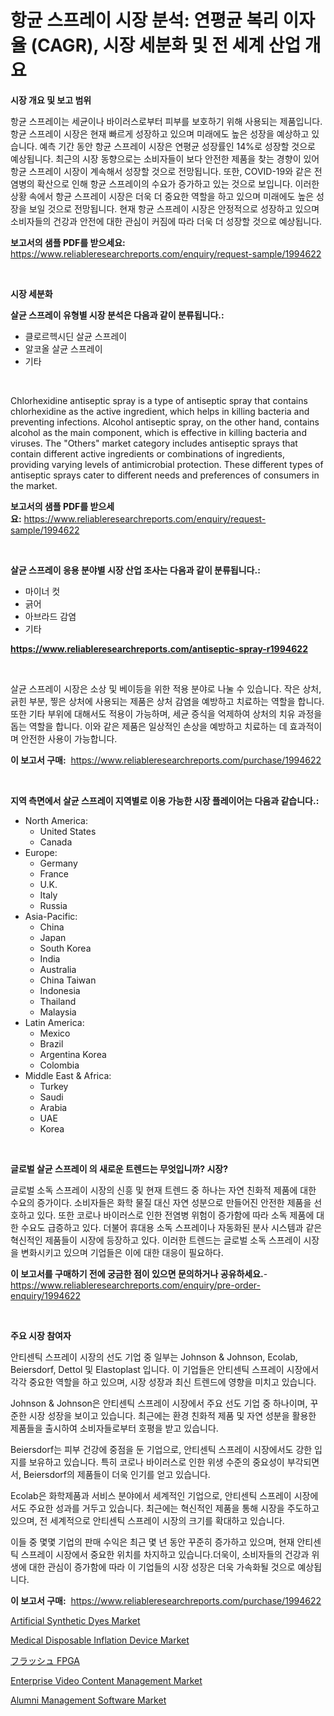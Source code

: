 <p><h1>항균 스프레이 시장 분석: 연평균 복리 이자율 (CAGR), 시장 세분화 및 전 세계 산업 개요</h1></p><p><strong>시장 개요 및 보고 범위</strong></p>
<p><p>항균 스프레이는 세균이나 바이러스로부터 피부를 보호하기 위해 사용되는 제품입니다. 항균 스프레이 시장은 현재 빠르게 성장하고 있으며 미래에도 높은 성장을 예상하고 있습니다. 예측 기간 동안 항균 스프레이 시장은 연평균 성장률인 14%로 성장할 것으로 예상됩니다. 최근의 시장 동향으로는 소비자들이 보다 안전한 제품을 찾는 경향이 있어 항균 스프레이 시장이 계속해서 성장할 것으로 전망됩니다. 또한, COVID-19와 같은 전염병의 확산으로 인해 항균 스프레이의 수요가 증가하고 있는 것으로 보입니다. 이러한 상황 속에서 항균 스프레이 시장은 더욱 더 중요한 역할을 하고 있으며 미래에도 높은 성장을 보일 것으로 전망됩니다. 현재 항균 스프레이 시장은 안정적으로 성장하고 있으며 소비자들의 건강과 안전에 대한 관심이 커짐에 따라 더욱 더 성장할 것으로 예상됩니다.</p></p>
<p><strong>보고서의 샘플 PDF를 받으세요:</strong> <a href="https://www.reliableresearchreports.com/enquiry/request-sample/1994622">https://www.reliableresearchreports.com/enquiry/request-sample/1994622</a></p>
<p>&nbsp;</p>
<p><strong>시장 세분화</strong></p>
<p><strong>살균 스프레이 유형별 시장 분석은 다음과 같이 분류됩니다.:</strong></p>
<p><ul><li>클로르헥시딘 살균 스프레이</li><li>알코올 살균 스프레이</li><li>기타</li></ul></p>
<p>&nbsp;</p>
<p><p>Chlorhexidine antiseptic spray is a type of antiseptic spray that contains chlorhexidine as the active ingredient, which helps in killing bacteria and preventing infections. Alcohol antiseptic spray, on the other hand, contains alcohol as the main component, which is effective in killing bacteria and viruses. The "Others" market category includes antiseptic sprays that contain different active ingredients or combinations of ingredients, providing varying levels of antimicrobial protection. These different types of antiseptic sprays cater to different needs and preferences of consumers in the market.</p></p>
<p><strong>보고서의 샘플 PDF를 받으세요:</strong>&nbsp;<a href="https://www.reliableresearchreports.com/enquiry/request-sample/1994622">https://www.reliableresearchreports.com/enquiry/request-sample/1994622</a></p>
<p>&nbsp;</p>
<p><strong> 살균 스프레이 응용 분야별 시장 산업 조사는 다음과 같이 분류됩니다.:</strong></p>
<p><ul><li>마이너 컷</li><li>긁어</li><li>아브라드 감염</li><li>기타</li></ul></p>
<p><strong><a href="https://www.reliableresearchreports.com/antiseptic-spray-r1994622">https://www.reliableresearchreports.com/antiseptic-spray-r1994622</a></strong></p>
<p>&nbsp;</p>
<p><p>살균 스프레이 시장은 소상 및 베이등을 위한 적용 분야로 나눌 수 있습니다. 작은 상처, 긁힌 부분, 찧은 상처에 사용되는 제품은 상처 감염을 예방하고 치료하는 역할을 합니다. 또한 기타 부위에 대해서도 적용이 가능하며, 세균 증식을 억제하여 상처의 치유 과정을 돕는 역할을 합니다. 이와 같은 제품은 일상적인 손상을 예방하고 치료하는 데 효과적이며 안전한 사용이 가능합니다.</p></p>
<p><strong>이 보고서 구매:</strong>&nbsp; <a href="https://www.reliableresearchreports.com/purchase/1994622">https://www.reliableresearchreports.com/purchase/1994622</a></p>
<p>&nbsp;</p>
<p><strong>지역 측면에서 살균 스프레이 지역별로 이용 가능한 시장 플레이어는 다음과 같습니다.:</strong></p>
<p><ul>
    <li>
        North America:
        <ul>
            <li>United States</li>
            <li>Canada</li>
        </ul>
    </li>
    <li>
        Europe:
        <ul>
            <li>Germany</li>
            <li>France</li>
            <li>U.K.</li>
            <li>Italy</li>
            <li>Russia</li>
        </ul>
    </li>
    <li>
        Asia-Pacific:
        <ul>
            <li>China</li>
            <li>Japan</li>
            <li>South Korea</li>
            <li>India</li>
            <li>Australia</li>
            <li>China Taiwan</li>
            <li>Indonesia</li>
            <li>Thailand</li>
            <li>Malaysia</li>
        </ul>
    </li>
    <li>
        Latin America:
        <ul>
            <li>Mexico</li>
            <li>Brazil</li>
            <li>Argentina Korea</li>
            <li>Colombia</li>
        </ul>
    </li>
    <li>
        Middle East & Africa:
        <ul>
            <li>Turkey</li>
            <li>Saudi</li>
            <li>Arabia</li>
            <li>UAE</li>
            <li>Korea</li>
        </ul>
    </li>
    </ul></p>
<p>&nbsp;</p>
<p><strong>글로벌 살균 스프레이 의 새로운 트렌드는 무엇입니까? 시장?</strong></p>
<p><p>글로벌 소독 스프레이 시장의 신흥 및 현재 트렌드 중 하나는 자연 친화적 제품에 대한 수요의 증가이다. 소비자들은 화학 물질 대신 자연 성분으로 만들어진 안전한 제품을 선호하고 있다. 또한 코로나 바이러스로 인한 전염병 위험이 증가함에 따라 소독 제품에 대한 수요도 급증하고 있다. 더불어 휴대용 소독 스프레이나 자동화된 분사 시스템과 같은 혁신적인 제품들이 시장에 등장하고 있다. 이러한 트렌드는 글로벌 소독 스프레이 시장을 변화시키고 있으며 기업들은 이에 대한 대응이 필요하다.</p></p>
<p><strong>이 보고서를 구매하기 전에 궁금한 점이 있으면 문의하거나 공유하세요.</strong>- <a href="https://www.reliableresearchreports.com/enquiry/pre-order-enquiry/1994622">https://www.reliableresearchreports.com/enquiry/pre-order-enquiry/1994622</a></p>
<p>&nbsp;</p>
<p><strong>주요 시장 참여자</strong></p>
<p><p>안티센틱 스프레이 시장의 선도 기업 중 일부는 Johnson & Johnson, Ecolab, Beiersdorf, Dettol 및 Elastoplast 입니다. 이 기업들은 안티센틱 스프레이 시장에서 각각 중요한 역할을 하고 있으며, 시장 성장과 최신 트렌드에 영향을 미치고 있습니다.</p><p>Johnson & Johnson은 안티센틱 스프레이 시장에서 주요 선도 기업 중 하나이며, 꾸준한 시장 성장을 보이고 있습니다. 최근에는 환경 친화적 제품 및 자연 성분을 활용한 제품들을 출시하여 소비자들로부터 호평을 받고 있습니다.</p><p>Beiersdorf는 피부 건강에 중점을 둔 기업으로, 안티센틱 스프레이 시장에서도 강한 입지를 보유하고 있습니다. 특히 코로나 바이러스로 인한 위생 수준의 중요성이 부각되면서, Beiersdorf의 제품들이 더욱 인기를 얻고 있습니다.</p><p>Ecolab은 화학제품과 서비스 분야에서 세계적인 기업으로, 안티센틱 스프레이 시장에서도 주요한 성과를 거두고 있습니다. 최근에는 혁신적인 제품을 통해 시장을 주도하고 있으며, 전 세계적으로 안티센틱 스프레이 시장의 크기를 확대하고 있습니다.</p><p>이들 중 몇몇 기업의 판매 수익은 최근 몇 년 동안 꾸준히 증가하고 있으며, 현재 안티센틱 스프레이 시장에서 중요한 위치를 차지하고 있습니다.더욱이, 소비자들의 건강과 위생에 대한 관심이 증가함에 따라 이 기업들의 시장 성장은 더욱 가속화될 것으로 예상됩니다.</p></p>
<p><strong>이 보고서 구매:</strong>&nbsp;&nbsp;<a href="https://www.reliableresearchreports.com/purchase/1994622">https://www.reliableresearchreports.com/purchase/1994622</a></p>
<p><p><a href="https://www.linkedin.com/pulse/artificial-synthetic-dyes-market-research-report-reveals-latest-wcxxc?trackingId=IIi2ieF%2F4HA52fRM5lbezg%3D%3D">Artificial Synthetic Dyes Market</a></p><p><a href="https://www.linkedin.com/pulse/medical-disposable-inflation-device-market-key-successful-kakte">Medical Disposable Inflation Device Market</a></p><p><a href="https://github.com/nemesis2824/Market-Research-Report-List-1/blob/main/189022055735.md">フラッシュ FPGA</a></p><p><a href="https://github.com/gladysalidde/Market-Research-Report-List-1/blob/main/enterprise-video-content-management-market.md">Enterprise Video Content Management Market</a></p><p><a href="https://github.com/dimitrishawkinswaynenp91rgz/Market-Research-Report-List-2/blob/main/alumni-management-software-market.md">Alumni Management Software Market</a></p></p>